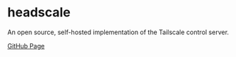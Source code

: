 # headscale

An open source, self-hosted implementation of the Tailscale control server.

[GitHub Page](https://github.com/juanfont/headscale)